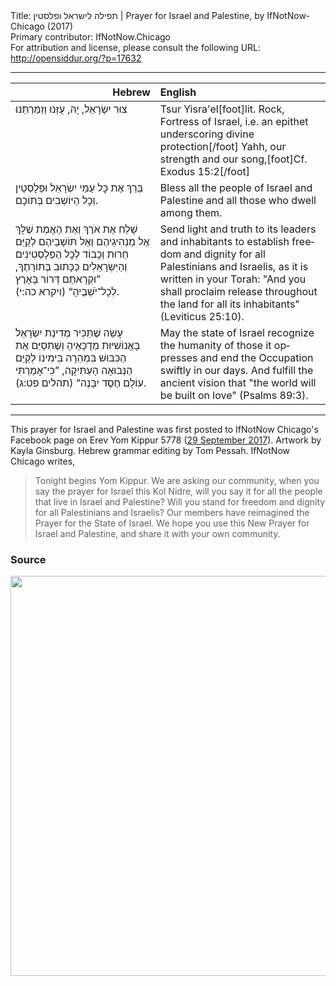 <html>
<head></head>
<body>
Title: תפילה לישראל ופלסטין | Prayer for Israel and Palestine, by IfNotNow-Chicago (2017)<br />
Primary contributor: IfNotNow.Chicago<br />
For attribution and license, please consult the following URL: <a href="http://opensiddur.org/?p=17632">http://opensiddur.org/?p=17632</a>
<p />
<hr />

<table style="margin-left: auto;margin-right: auto;" class="draggable">
<thead><tr><th id="x" style="text-align: right;">Hebrew</th><th style="text-align: left;">English</th></tr></thead>
<tbody>
<tr><td style="vertical-align:top;" width="46%">
<div class="liturgy" lang="he">
צוּר יִשְׂרָאֵל,
יָהּ, עֻזֵּנוּ וְזַמַּרְתֵּנוּ
</span></div></td>

<td style="vertical-align:top;"><div class="english" lang="en">
Tsur Yisra'el[foot]lit. Rock, Fortress of Israel, i.e. an epithet underscoring divine protection[/foot]
Yahh, our strength and our song,[foot]Cf. Exodus 15:2[/foot]
</div></td></tr>


<tr><td style="vertical-align:top;" width="46%">
<div class="liturgy" lang="he">
בַּרֵךְ אֶת כׇּל עַמֵּי יִשְׂרָאֵל וּפַּלָסְטַין
וְכׇל הַיּוֹשְׁבִים בְּתוֹכָם.
</span></div></td>

<td style="vertical-align:top;"><div class="english" lang="en">
Bless all the people of Israel and Palestine 
and all those who dwell among them.
</div></td></tr>


<tr><td style="vertical-align:top;" width="46%">
<div class="liturgy" lang="he">
שָׁלַח אֶת אֹרֶךְ וְאֶת הָאֱמֶת 
שֶׁלָּךְ אֶל מַנְהִיגֵיהֶם וְאֶל תּוֹשָׁבֵיהֶם
לְקַיֵּם חֵרוּת וְכָבוֹד 
לְכׇל הַפַּלָסְטִינִים וְהַיִּשְׂרָאֵלִים
כַּכָּתוּב בְּתוֹרָתֶךָ,
”וּקְרָאתֶם דְּרוֹר בָּאָרֶץ 
לְכָל־יֹשְׁבֶיהָ“ <span class="citation">(ויקרא כה:י)</span>. 
</span></div></td>

<td style="vertical-align:top;"><div class="english" lang="en">
Send light and truth 
to its leaders and inhabitants 
to establish freedom and dignity 
for all Palestinians and Israelis, 
as it is written in your Torah: 
"And you shall proclaim release throughout the land 
for all its inhabitants" <span class="citation">(Leviticus 25:10)</span>.
</div></td></tr>


<tr><td style="vertical-align:top;" width="46%">
<div class="liturgy" lang="he">
עָשֵׂה שֶׁתַּכִּיר מְדִינַת יִשְׂרָאֵל 
בָּאֱנוֹשִׁיּוּת מְדֻכָּאֶיהָ
וְשֶׁתְּסַיֵּם אֶת הַכִּבּוּשׁ בִּמְהֵרָה בִּימִינוֹ
לְקַיֵּם הַנְּבוּאָה הָעַתִּיקָה, 
”כִּי־אָמַרְתִּי עוֹלָם חֶסֶד יִבָּנֶה“ <span class="citation">(תהלים פט:ג)</span>.
</span></div></td>

<td style="vertical-align:top;"><div class="english" lang="en">
May the state of Israel recognize 
the humanity of those it oppresses 
and end the Occupation swiftly in our days. 
And fulfill the ancient vision 
that "the world will be built on love" <span class="citation">(Psalms 89:3)</span>.
</div></td></tr>
</tbody></table>

<hr />

This prayer for Israel and Palestine was first posted to IfNotNow Chicago's Facebook page on Erev Yom Kippur 5778 (<a href="https://www.facebook.com/ifnotnowchi/photos/a.514602992018895.1073741829.513837978762063/1224058637739990/?type=3&permPage=1">29 September 2017</a>). Artwork by Kayla Ginsburg. Hebrew grammar editing by Tom Pessah. IfNotNow Chicago writes,

<blockquote>Tonight begins Yom Kippur. We are asking our community, when you say the prayer for Israel this Kol Nidre, will you say it for all the people that live in Israel and Palestine? Will you stand for freedom and dignity for all Palestinians and Israelis?
Our members have reimagined the Prayer for the State of Israel. We hope you use this New Prayer for Israel and Palestine, and share it with your own community.</blockquote>

<h3>Source</h3>

<a href="https://opensiddur.org/wp-content/uploads/2017/10/New-Prayer-for-Israel-and-Palestine-IfNotNow-Chicago-2017.jpg"><img src="https://opensiddur.org/wp-content/uploads/2017/10/New-Prayer-for-Israel-and-Palestine-IfNotNow-Chicago-2017-1024x1024.jpg" alt="" width="640" height="640" class="alignnone size-large wp-image-17634" /></a>

&nbsp;
</body>
</html>
